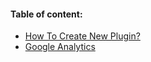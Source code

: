 #### Table of content:

* [How To Create New Plugin?](/GeneralAnalyticsHowCreate.md)
* [Google Analytics](/GoogleAnalytics/GoogleAnalytics.md)
